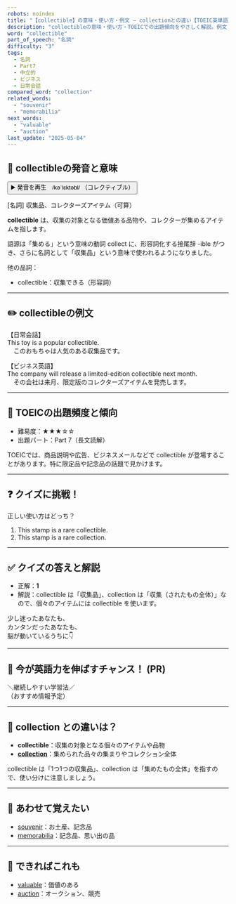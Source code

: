 ```yaml
---
robots: noindex
title: "【collectible】の意味・使い方・例文 ― collectionとの違い【TOEIC英単語】"
description: "collectibleの意味・使い方・TOEICでの出題傾向をやさしく解説。例文・クイズ付きでcollectionとの違いもわかりやすく学べます。"
word: "collectible"
part_of_speech: "名詞"
difficulty: "3"
tags:
  - 名詞
  - Part7
  - 中立的
  - ビジネス
  - 日常会話
compared_word: "collection"
related_words:
  - "souvenir"
  - "memorabilia"
next_words:
  - "valuable"
  - "auction"
last_update: "2025-05-04"
---
```


## 🔰 collectibleの発音と意味

<button class="play-audio" onclick="playTTS('collectible')">
  <span class="play-audio-main">
    ▶️ 発音を再生　/kəˈlɛktəbl/
  </span>
  <span class="play-audio-sub">
    （コレクティブル）
  </span>
</button>

[名詞] 収集品、コレクターズアイテム（可算）

**collectible** は、収集の対象となる価値ある品物や、コレクターが集めるアイテムを指します。

語源は「集める」という意味の動詞 collect に、形容詞化する接尾辞 -ible がつき、さらに名詞として「収集品」という意味で使われるようになりました。

他の品詞：  
- collectible：収集できる（形容詞）

---

## ✏️ collectibleの例文

【日常会話】  
This toy is a popular collectible.  
　このおもちゃは人気のある収集品です。

【ビジネス英語】  
The company will release a limited-edition collectible next month.  
　その会社は来月、限定版のコレクターズアイテムを発売します。

---

## 🎯 TOEICの出題頻度と傾向

- 難易度：★★★☆☆
- 出題パート：Part 7（長文読解）

TOEICでは、商品説明や広告、ビジネスメールなどで collectible が登場することがあります。特に限定品や記念品の話題で見かけます。

---

## ❓ クイズに挑戦！

正しい使い方はどっち？

1. This stamp is a rare collectible.
2. This stamp is a rare collection.

---

## ✅ クイズの答えと解説

- 正解：**1**
- 解説：collectible は「収集品」、collection は「収集（されたもの全体）」なので、個々のアイテムには collectible を使います。

少し迷ったあなたも、  
カンタンだったあなたも、  
脳が動いているうちに👇️

---

## 🚀 今が英語力を伸ばすチャンス！ (PR)

<div class="info-center">
＼継続しやすい学習法／<br>  
（おすすめ情報予定）
</div>

---

## 🤔  collection との違いは？

- **collectible**：収集の対象となる個々のアイテムや品物
- **[collection](/word/collection)**：集められた品々の集まりやコレクション全体

collectible は「1つ1つの収集品」、collection は「集めたもの全体」を指すので、使い分けに注意しましょう。

---

## 🧩 あわせて覚えたい

- [souvenir](/word/souvenir)：お土産、記念品
- [memorabilia](/word/memorabilia)：記念品、思い出の品

---

## 📖 できればこれも

- [valuable](/word/valuable)：価値のある
- [auction](/word/auction)：オークション、競売

<!-- cvid: aid42_bid09 -->
